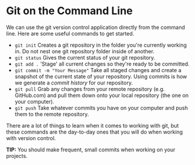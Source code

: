 # Git on the Command Line

We can use the git version control application directly from the command line. Here are some useful commands to get started.

- `git init` Creates a git repository in the folder you're currently working in. Do not nest one git repository folder inside of another.
- `git status` Gives the current status of your git repository.
- `git add .` 'Stage' all current changes so they're ready to be committed.
- `git commit -m "Your Message"` Take all staged changes and create a snapshot of the current state of your repository. Using commits is how we generate a *commit history* for our repository.
- `git pull` Grab any changes from your remote repository (e.g. GitHub.com) and pull them down onto your local repository (the one on your computer).
- `git push` Take whatever commits you have on your computer and push them to the remote repository.

There are a lot of things to learn when it comes to working with git, but these commands are the day-to-day ones that you will do when working with version control.

**TIP:** You should make frequent, small commits when working on your projects.